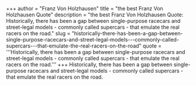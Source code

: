 +++
author = "Franz Von Holzhausen"
title = "the best Franz Von Holzhausen Quote"
description = "the best Franz Von Holzhausen Quote: Historically, there has been a gap between single-purpose racecars and street-legal models - commonly called supercars - that emulate the real racers on the road."
slug = "historically-there-has-been-a-gap-between-single-purpose-racecars-and-street-legal-models---commonly-called-supercars---that-emulate-the-real-racers-on-the-road"
quote = '''Historically, there has been a gap between single-purpose racecars and street-legal models - commonly called supercars - that emulate the real racers on the road.'''
+++
Historically, there has been a gap between single-purpose racecars and street-legal models - commonly called supercars - that emulate the real racers on the road.
